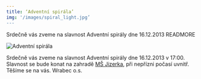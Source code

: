 ```yaml
---
title: ‘Adventní spirála’
img: '/images/spiral_light.jpg’
---
```


Srdečně vás zveme na slavnost Adventní spirály dne 16.12.2013
READMORE

![Adventní spirála](/images/spiral_light.jpg)

Srdečně vás zveme na slavnost Adventní spirály dne 16.12.2013 v 17:00. Slavnost se bude konat na zahradě [MŠ Jizerka]( http://www.msjizerka.estranky.cz), při nepřízni počasí uvnitř.
Těšíme se na vás.
Wrabec o.s.